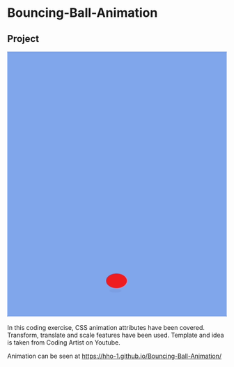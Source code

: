 # Bouncing-Ball-Animation
## Project
![Project preview is below:](./bouncing_ball.gif)

In this coding exercise, CSS animation attributes have been covered. Transform, translate and scale features have been used.
Template and idea is taken from Coding Artist on Youtube. 


Animation can be seen at https://hho-1.github.io/Bouncing-Ball-Animation/
